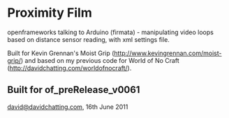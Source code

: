 Proximity Film
=============

openframeworks talking to Arduino (firmata) - manipulating video loops based on distance
sensor reading, with xml settings file.

Built for Kevin Grennan's Moist Grip
(http://www.kevingrennan.com/moist-grip/) and based on my previous code
for World of No Craft (http://davidchatting.com/worldofnocraft/).

Built for of_preRelease_v0061
---
david@davidchatting.com, 16th June 2011
